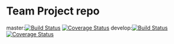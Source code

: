 # Team Project repo
master:[![Build Status](https://app.travis-ci.com/gcivil-nyu-org/INET-Wednesday-Spring2024-Team-3.svg?token=MY9L9yB3gev7shxrKkWs&branch=master)](https://app.travis-ci.com/gcivil-nyu-org/INET-Wednesday-Spring2024-Team-3) [![Coverage Status](https://coveralls.io/repos/github/gcivil-nyu-org/INET-Wednesday-Spring2024-Team-3/badge.svg?branch=master)](https://coveralls.io/github/gcivil-nyu-org/INET-Wednesday-Spring2024-Team-3?branch=YiboUnittest)
develop:[![Build Status](https://app.travis-ci.com/gcivil-nyu-org/INET-Wednesday-Spring2024-Team-3.svg?token=MY9L9yB3gev7shxrKkWs&branch=develop)](https://app.travis-ci.com/gcivil-nyu-org/INET-Wednesday-Spring2024-Team-3) [![Coverage Status](https://coveralls.io/repos/github/gcivil-nyu-org/INET-Wednesday-Spring2024-Team-3/badge.svg?branch=develop)](https://coveralls.io/github/gcivil-nyu-org/INET-Wednesday-Spring2024-Team-3?branch=YiboUnittest)
